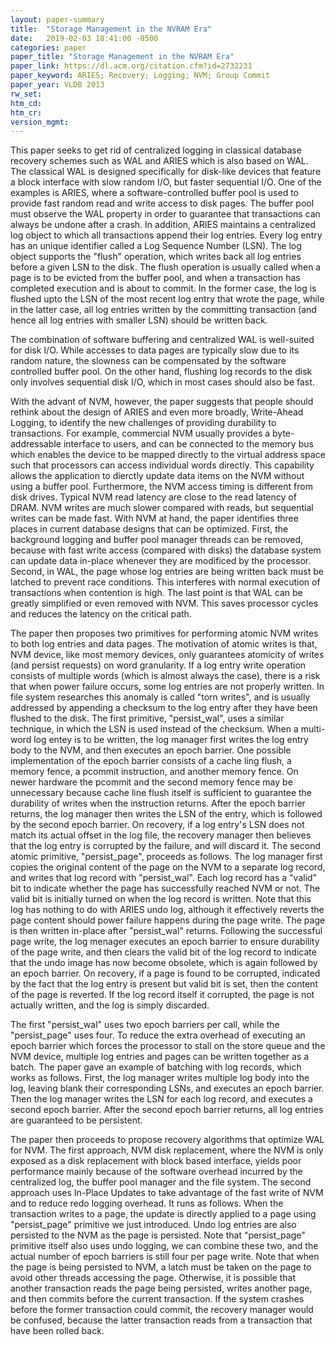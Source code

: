 ```yaml
---
layout: paper-summary
title:  "Storage Management in the NVRAM Era"
date:   2019-02-03 18:41:00 -0500
categories: paper
paper_title: "Storage Management in the NVRAM Era"
paper_link: https://dl.acm.org/citation.cfm?id=2732231
paper_keyword: ARIES; Recovery; Logging; NVM; Group Commit
paper_year: VLDB 2013
rw_set: 
htm_cd: 
htm_cr: 
version_mgmt: 
---  
```


This paper seeks to get rid of centralized logging in classical database recovery schemes such as WAL and ARIES which is 
also based on WAL. The classical WAL is designed specifically for disk-like devices that feature a block interface 
with slow random I/O, but faster sequential I/O. One of the examples is ARIES, where a software-controlled buffer pool 
is used to provide fast random read and write access to disk pages. The buffer pool must observe the WAL property in order 
to guarantee that transactions can always be undone after a crash. In addition, ARIES maintains a centralized log object 
to which all transactions append their log entries. Every log entry has an unique identifier called a Log Sequence Number (LSN).
The log object supports the "flush" operation, which writes back all log entries before a given LSN to the disk. The 
flush operation is usually called when a page is to be evicted from the buffer pool, and when a transaction has completed 
execution and is about to commit. In the former case, the log is flushed upto the LSN of the most recent log entry
that wrote the page, while in the latter case, all log entries written by the committing transaction (and hence all log 
entries with smaller LSN) should be written back.

The combination of software buffering and centralized WAL is well-suited for disk I/O. While accesses to data pages are 
typically slow due to its random nature, the slowness can be compensated by the software controlled buffer pool. On the 
other hand, flushing log records to the disk only involves sequential disk I/O, which in most cases should also be fast.

With the advant of NVM, however, the paper suggests that people should rethink about the design of ARIES and even more 
broadly, Write-Ahead Logging, to identify the new challenges of providing durability to transactions. For example, 
commercial NVM usually provides a byte-addressable interface to users, and can be connected to the memory bus which enables
the device to be mapped directly to the virtual address space such that processors can access individual words directly.
This capability allows the application to dierctly update data items on the NVM without using a buffer pool. Furthermore,
the NVM access timing is different from disk drives. Typical NVM read latency are close to the read latency of DRAM. NVM
writes are much slower compared with reads, but sequential writes can be made fast. With NVM at hand, the paper identifies 
three places in current database designs that can be optimized. First, the background logging and buffer pool manager threads
can be removed, because with fast write access (compared with disks) the database system can update data in-place whenever
they are modificed by the processor. Second, in WAL, the page whose log entries are being written back must be latched to
prevent race conditions. This interferes with normal execution of transactions when contention is high. The last point is 
that WAL can be greatly simplified or even removed with NVM. This saves processor cycles and reduces the latency on the 
critical path. 

The paper then proposes two primitives for performing atomic NVM writes to both log entries and data pages. The motivation 
of atomic writes is that, NVM device, like most memory devices, only guarantees atomicity of writes (and persist requests) 
on word granularity. If a log entry write operation consists of multiple words (which is almost always the case), there is 
a risk that when power failure occurs, some log entries are not properly written. In file system researches this anomaly
is called "torn writes", and is usually addressed by appending a checksum to the log entry after they have been flushed to
the disk. The first primitive, "persist_wal", uses a similar technique, in which the LSN is used instead of the checksum.
When a multi-word log entey is to be written, the log manager first writes the log entry body to the NVM, and then executes 
an epoch barrier. One possible implementation of the epoch barrier consists of a cache ling flush, a memory fence, a pcommit
instruction, and another memory fence. On newer hardware the pcommit and the second memory fence may be unnecessary because
cache line flush itself is sufficient to guarantee the durability of writes when the instruction returns. After the epoch 
barrier returns, the log manager then writes the LSN of the entry, which is followed by the second epoch barrier. On recovery,
if a log entry's LSN does not match its actual offset in the log file, the recovery manager then believes that the log 
entry is corrupted by the failure, and will discard it. The second atomic primitive, "persist_page", proceeds as follows. The 
log manager first copies the original content of the page on the NVM to a separate log record, and writes that log record
with "persist_wal". Each log record has a "valid" bit to indicate whether the page has successfully reached NVM or not.
The valid bit is initially turned on when the log record is written. Note that this log has nothing to do with ARIES
undo log, although it effectively reverts the page content should power failure happens during the page write.
The page is then written in-place after "persist_wal" returns. Following the successful page write, the log menager 
executes an epoch barrier to ensure durability of the page write, and then clears the valid bit of the log record
to indicate that the undo image has now become obsolete, which is again followed by an epoch barrier. On recovery, if
a page is found to be corrupted, indicated by the fact that the log entry is present but valid bit is set, then the 
content of the page is reverted. If the log record itself it corrupted, the page is not actually written, and the log is 
simply discarded. 

The first "persist_wal" uses two epoch barriers per call, while the "persist_page" uses four. To reduce the extra overhead 
of executing an epoch barrier which forces the processor to stall on the store queue and the NVM device, multiple log entries 
and pages can be written together as a batch. The paper gave an example of batching with log records, which works as follows.
First, the log manager writes multiple log body into the log, leaving blank their corresponding LSNs, and executes an 
epoch barrier. Then the log manager writes the LSN for each log record, and executes a second epoch barrier. After the 
second epoch barrier returns, all log entries are guaranteed to be persistent.

The paper then proceeds to propose recovery algorithms that optimize WAL for NVM. The first approach, NVM disk
replacement, where the NVM is only exposed as a disk replacement with block based interface, yields poor performance 
mainly because of the software overhead incurred by the centralized log, the buffer pool manager and the file system. 
The second approach uses In-Place Updates to take advantage of the fast write of NVM and to reduce redo logging overhead.
It runs as follows. When the transaction writes to a page, the update is directly applied to a page using "persist_page"
primitive we just introduced. Undo log entries are also persisted to the NVM as the page is persisted. Note that
"persist_page" primitive itself also uses undo logging, we can combine these two, and the actual number of epoch barriers 
is still four per page write. Note that when the page is being persisted to NVM, a latch must be taken on the page to 
avoid other threads accessing the page. Otherwise, it is possible that another transaction reads the page being persisted,
writes another page, and then commits before the current transaction. If the system crashes before the former transaction
could commit, the recovery manager would be confused, because the latter transaction reads from a transaction that have 
been rolled back. 